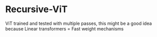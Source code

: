 # Recursive-ViT
ViT trained and tested with multiple passes, this might be a good idea because Linear transformers = Fast weight mechanisms

